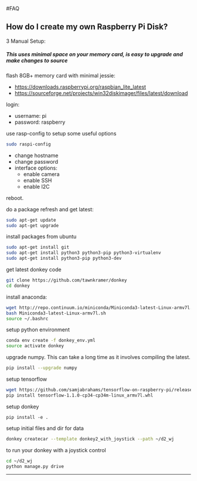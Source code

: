 #FAQ 

## How do I create my own Raspberry Pi Disk?

3 Manual Setup:
##### This uses minimal space on your memory card, is easy to upgrade and make changes to source

flash 8GB+ memory card with minimal jessie:
* https://downloads.raspberrypi.org/raspbian_lite_latest
* https://sourceforge.net/projects/win32diskimager/files/latest/download


login:
* username: pi
* password: raspberry


use rasp-config to setup some useful options
```bash
sudo raspi-config
```
* change hostname
* change password
* interface options: 
  * enable camera
  * enable SSH
  * enable I2C

reboot.

do a package refresh and get latest:    
```bash
sudo apt-get update
sudo apt-get upgrade
```

install packages from ubuntu
```bash
sudo apt-get install git
sudo apt-get install python3 python3-pip python3-virtualenv
sudo apt-get install python3-pip python3-dev
```

get latest donkey code
```bash
git clone https://github.com/tawnkramer/donkey
cd donkey
```

install anaconda:
```bash
wget http://repo.continuum.io/miniconda/Miniconda3-latest-Linux-armv7l.sh
bash Miniconda3-latest-Linux-armv7l.sh
source ~/.bashrc
```

setup python environment
```bash
conda env create -f donkey_env.yml
source activate donkey
```

upgrade numpy. This can take a long time as it involves compiling the latest.
```bash
pip install --upgrade numpy
```

setup tensorflow
```bash
wget https://github.com/samjabrahams/tensorflow-on-raspberry-pi/releases/download/v1.1.0/tensorflow-1.1.0-cp34-cp34m-linux_armv7l.whl
pip install tensorflow-1.1.0-cp34-cp34m-linux_armv7l.whl
```

setup donkey
```
pip install -e .
```

setup initial files and dir for data
```bash
donkey createcar --template donkey2_with_joystick --path ~/d2_wj 
```

to run your donkey with a joystick control
```bash
cd ~/d2_wj
python manage.py drive
```

---